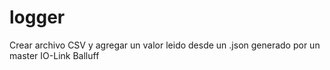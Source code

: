 # logger

Crear archivo CSV y agregar un valor leido desde un .json generado por un master IO-Link Balluff
